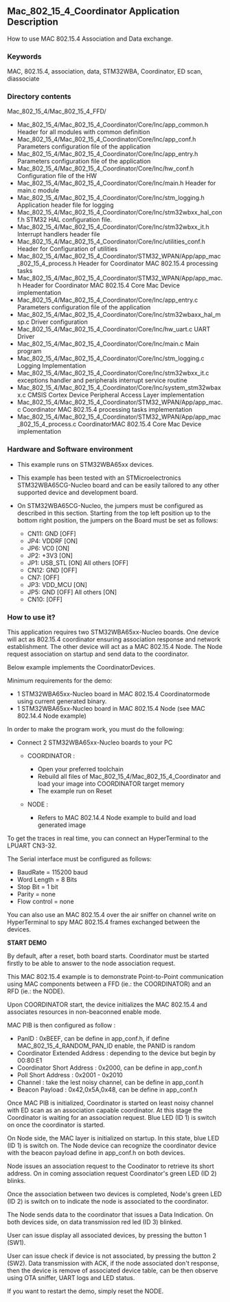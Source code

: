 ## __Mac_802_15_4_Coordinator Application Description__

How to use MAC 802.15.4 Association and Data exchange.

### __Keywords__

MAC, 802.15.4, association, data, STM32WBA, Coordinator, ED scan, diassociate


### __Directory contents__

Mac_802_15_4/Mac_802_15_4_FFD/

  - Mac_802_15_4/Mac_802_15_4_Coordinator/Core/Inc/app_common.h                            Header for all modules with common definition
  - Mac_802_15_4/Mac_802_15_4_Coordinator/Core/Inc/app_conf.h                              Parameters configuration file of the application
  - Mac_802_15_4/Mac_802_15_4_Coordinator/Core/Inc/app_entry.h                             Parameters configuration file of the application
  - Mac_802_15_4/Mac_802_15_4_Coordinator/Core/Inc/hw_conf.h                               Configuration file of the HW
  - Mac_802_15_4/Mac_802_15_4_Coordinator/Core/Inc/main.h                                  Header for main.c module
  - Mac_802_15_4/Mac_802_15_4_Coordinator/Core/Inc/stm_logging.h                           Application header file for logging
  - Mac_802_15_4/Mac_802_15_4_Coordinator/Core/Inc/stm32wbxx_hal_conf.h                    STM32 HAL configuration file.
  - Mac_802_15_4/Mac_802_15_4_Coordinator/Core/Inc/stm32wbxx_it.h                          Interrupt handlers header file
  - Mac_802_15_4/Mac_802_15_4_Coordinator/Core/Inc/utilities_conf.h                        Header for Configuration of utilities
  - Mac_802_15_4/Mac_802_15_4_Coordinator/STM32_WPAN/App/app_mac_802_15_4_process.h        Header for Coordinator MAC 802.15.4 processing tasks
  - Mac_802_15_4/Mac_802_15_4_Coordinator/STM32_WPAN/App/app_mac.h                         Header for Coordinator MAC 802.15.4 Core Mac Device implementation
  - Mac_802_15_4/Mac_802_15_4_Coordinator/Core/Inc/app_entry.c                             Parameters configuration file of the application
  - Mac_802_15_4/Mac_802_15_4_Coordinator/Core/Inc/stm32wbaxx_hal_msp.c                    Driver configuration
  - Mac_802_15_4/Mac_802_15_4_Coordinator/Core/Inc/hw_uart.c                               UART Driver
  - Mac_802_15_4/Mac_802_15_4_Coordinator/Core/Inc/main.c                                  Main program
  - Mac_802_15_4/Mac_802_15_4_Coordinator/Core/Inc/stm_logging.c                           Logging Implementation
  - Mac_802_15_4/Mac_802_15_4_Coordinator/Core/Inc/stm32wbxx_it.c                          exceptions handler and peripherals interrupt service routine
  - Mac_802_15_4/Mac_802_15_4_Coordinator/Core/Inc/system_stm32wbaxx.c                     CMSIS Cortex Device Peripheral Access Layer implementation
  - Mac_802_15_4/Mac_802_15_4_Coordinator/STM32_WPAN/App/app_mac.c    			           Coordinator MAC 802.15.4 processing tasks implementation
  - Mac_802_15_4/Mac_802_15_4_Coordinator/STM32_WPAN/App/app_mac_802_15_4_process.c        CoordinatorMAC 802.15.4 Core Mac Device implementation


### __Hardware and Software environment__

  - This example runs on STM32WBA65xx devices.

  - This example has been tested with an STMicroelectronics STM32WBA65CG-Nucleo 
    board and can be easily tailored to any other supported device 
    and development board.
    
  - On STM32WBA65CG-Nucleo, the jumpers must be configured as described
    in this section. Starting from the top left position up to the bottom 
    right position, the jumpers on the Board must be set as follows:

    - CN11:    GND         [OFF]
    - JP4:     VDDRF       [ON]
    - JP6:     VC0         [ON]
    - JP2:     +3V3        [ON] 
    - JP1:     USB_STL     [ON]   All others [OFF]
    - CN12:    GND         [OFF]
    - CN7:     <All>       [OFF]
    - JP3:     VDD_MCU     [ON]
    - JP5:     GND         [OFF]  All others [ON]
    - CN10:    <All>       [OFF]


### __How to use it?__


This application requires two STM32WBA65xx-Nucleo boards. One device will act as 
802.15.4 coordinator ensuring association response and network establishment. 
The other device will act as a MAC 802.15.4 Node. The Node request 
association on startup and send data to the coordinator. 

Below example implements the CoordinatorDevices.

Minimum requirements for the demo:

  - 1 STM32WBA65xx-Nucleo board in MAC 802.15.4 Coordinatormode using current generated binary.
  - 1 STM32WBA65xx-Nucleo board in MAC 802.15.4 Node (see MAC 802.14.4 Node example)

In order to make the program work, you must do the following:

  - Connect 2 STM32WBA65xx-Nucleo boards to your PC 
 
    - COORDINATOR :
 
      - Open your preferred toolchain 
      - Rebuild all files of Mac_802_15_4/Mac_802_15_4_Coordinator and load your image into COORDINATOR target memory 
      - The example run on Reset
 
    - NODE :
    
      - Refers to MAC 802.14.4 Node example to build and load generated image
     
To get the traces in real time, you can connect an HyperTerminal to the LPUART CN3-32.
 
 
 The Serial interface must be configured as follows:
 
- BaudRate = 115200 baud  
- Word Length = 8 Bits 
- Stop Bit = 1 bit
- Parity = none
- Flow control = none

You can also use an MAC 802.15.4 over the air sniffer on channel write on HyperTerminal to spy MAC 802.15.4 frames exchanged between the devices.
  
__START DEMO__ 

By default, after a reset, both board starts. Coordinator must be started firstly to be able to answer
to the node association request.

This MAC 802.15.4 example is to demonstrate Point-to-Point communication using MAC components between 
a FFD (ie.: the COORDINATOR) and an RFD (ie.: the NODE). 

Upon COORDINATOR start, the device initializes the MAC 802.15.4 and associates resources in non-beaconned
enable mode. 

MAC PIB is then configured as follow :

  - PanID 						 : 0xBEEF, can be define in app_conf.h, if define MAC_802_15_4_RANDOM_PAN_ID enable, the PANID is random
  - Coordinator Extended Address : depending to the device but begin by 00:80:E1
  - Coordinator Short Address    : 0x2000, can be define in app_conf.h
  - Poll Short Address           : 0x2001 - 0x2010
  - Channel                      : take the lest noisy channel, can be define in app_conf.h
  - Beacon Payload               : 0x42,0x5A,0x48, can be define in app_conf.h

Once MAC PIB is initialized, Coordinator is started on least noisy channel with ED scan as an association capable coordinator.
At this stage the Coordinator is waiting for an association request. Blue LED (ID 1) is switch on once 
the coordinator is started.

On Node side, the MAC layer is initialized on startup. In this state, blue LED (ID 1) is switch on.
The Node device can recognize the coordinator device with the beacon payload define in app_conf.h on both devices.

Node issues an association request to the Coodinator to retrieve its short address. 
On in coming association request Coordinator's green LED (ID 2) blinks.

Once the association between two devices is completed, Node's green LED (ID 2) is switch on to indicate the node 
is associated to the coordinator. 

The Node sends data to the coordinator that issues a Data Indication.
On both devices side, on data transmission red led (ID 3) blinked.

User can issue display all associated devices, by pressing the button 1 (SW1). 

User can issue check if device is not associated, by pressing the button 2 (SW2). Data transmission with ACK, if the node associated don't response, then the device is remove of associated device table, can be then observe using OTA sniffer,
UART logs and LED status. 

If you want to restart the demo, simply reset the NODE.










